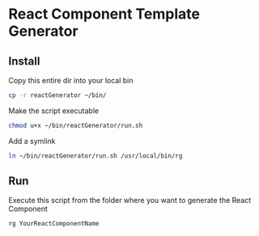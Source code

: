 # React Component Template Generator

## Install
Copy this entire dir into your local bin
```bash
cp -r reactGenerator ~/bin/
```

Make the script executable
```bash
chmod u+x ~/bin/reactGenerator/run.sh
```

Add a symlink
```bash
ln ~/bin/reactGenerator/run.sh /usr/local/bin/rg
```

## Run
Execute this script from the folder where you want to generate the React Component
```bash
rg YourReactComponentName
````

